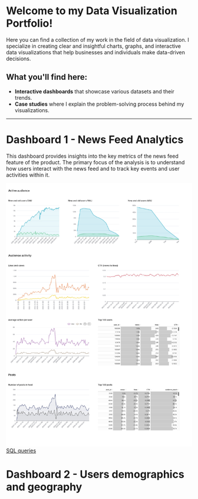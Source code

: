 
# Welcome to my Data Visualization Portfolio!

Here you can find a collection of my work in the field of data visualization. I specialize in creating clear and insightful charts, graphs, and interactive data visualizations that help businesses and individuals make data-driven decisions.

## What you'll find here:
- **Interactive dashboards** that showcase various datasets and their trends.
- **Case studies** where I explain the problem-solving process behind my visualizations.

---


# Dashboard 1 - News Feed Analytics

This dashboard provides insights into the key metrics of the news feed feature of the product. The primary focus of the analysis is to understand how users interact with the news feed and to track key events and user activities within it.

![News Feed Dashboard](assets/feed-main-dashboard.jpg)
[SQL queries]()


# Dashboard 2 - Users demographics and geography


